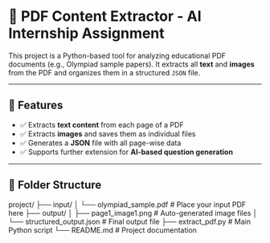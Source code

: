 # 🧠 PDF Content Extractor - AI Internship Assignment

This project is a Python-based tool for analyzing educational PDF documents (e.g., Olympiad sample papers). It extracts all **text** and **images** from the PDF and organizes them in a structured `JSON` file.

---

## 📌 Features

- ✅ Extracts **text content** from each page of a PDF
- ✅ Extracts **images** and saves them as individual files
- ✅ Generates a **JSON** file with all page-wise data
- ✅ Supports further extension for **AI-based question generation**

---

## 📂 Folder Structure

project/
├── input/
│ └── olympiad_sample.pdf # Place your input PDF here
├── output/
│ ├── page1_image1.png # Auto-generated image files
│ └── structured_output.json # Final output file
├── extract_pdf.py # Main Python script
└── README.md # Project documentation
